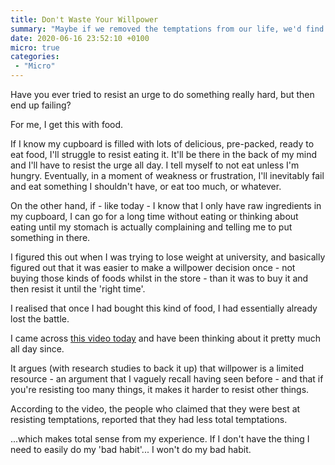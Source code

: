 ```yaml
---
title: Don't Waste Your Willpower
summary: "Maybe if we removed the temptations from our life, we'd find it easier to meet our goals."
date: 2020-06-16 23:52:10 +0100
micro: true
categories:
 - "Micro"
---
```

Have you ever tried to resist an urge to do something really hard, but then end up failing?

For me, I get this with food.

If I know my cupboard is filled with lots of delicious, pre-packed, ready to eat food, I'll struggle to resist eating it. It'll be there in the back of my mind and I'll have to resist the urge all day. I tell myself to not eat unless I'm hungry. Eventually, in a moment of weakness or frustration, I'll inevitably fail and eat something I shouldn't have, or eat too much, or whatever.

On the other hand, if - like today - I know that I only have raw ingredients in my cupboard, I can go for a long time without eating or thinking about eating until my stomach is actually complaining and telling me to put something in there.

I figured this out when I was trying to lose weight at university, and basically figured out that it was easier to make a willpower decision once - not buying those kinds of foods whilst in the store - than it was to buy it and then resist it until the 'right time'.

I realised that once I had bought this kind of food, I had essentially already lost the battle.

I came across [this video today](https://www.youtube.com/watch?v=k2Wcu6aGyz8) and have been thinking about it pretty much all day since.

It argues (with research studies to back it up) that willpower is a limited resource - an argument that I vaguely recall having seen before - and that if you're resisting too many things, it makes it harder to resist other things.

According to the video, the people who claimed that they were best at resisting temptations, reported that they had less total temptations.

...which makes total sense from my experience. If I don't have the thing I need to easily do my 'bad habit'... I won't do my bad habit.

